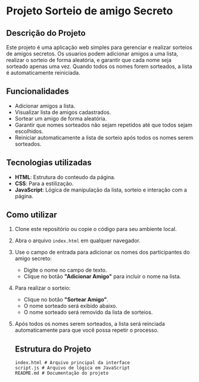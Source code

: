 # Projeto Sorteio de amigo Secreto

## Descrição do Projeto
Este projeto é uma aplicação  web simples para gerenciar e realizar sorteios de amigos secretos. Os usuarios podem adicionar amigos a uma lista, realizar o sorteio de forma aleatória, e garantir que cada nome seja sorteado apenas uma vez. Quando todos os nomes forem sorteados, a lista é automaticamente reiniciada. 

## Funcionalidades
- Adicionar amigos a lista.
- Visualizar lista de amigos cadastrados.
- Sortear um amigo de forma aleatória.
- Garantir que nomes sorteados não sejam repetidos até que todos sejam escolhidos.
- Reiniciar automaticamente a lista de sorteio após todos os nomes serem sorteados.

## Tecnologias utilizadas
- **HTML**: Estrutura do conteudo da página.
- **CSS**: Para a estilização.
- **JavaScript**: Lógica de manipulação da lista, sorteio e interação com a página.

## Como utilizar
1. Clone este repositório ou copie o código para seu ambiente local.
2. Abra o arquivo `index.html` em qualquer navegador.
3. Use o campo de entrada para adicionar os nomes dos participantes do amigo secreto:
   - Digite o nome no campo de texto.
   - Clique no botão **"Adicionar Amigo"** para incluir o nome na lista.
4. Para realizar o sorteio:
   - Clique no botão **"Sortear Amigo"**.
   - O nome sorteado será exibido abaixo.
   - O nome sorteado será removido da lista de sorteios.
5. Após todos os nomes serem sorteados, a lista será reinciada automaticamente para que você possa repetir o processo.

   ## Estrutura do Projeto
   ```plaintext
   index.html # Arquivo principal da interface
   script.js # Arquivo de lógica em JavaScript
   README.md # Documentação do projeto

<div align="center">
<img scr="https://github.com/user-attachments/assets/6ca3770f-0ab9-4883-9650-336a2e1cfefe" width="300px" />
</div>




